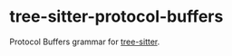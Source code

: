 tree-sitter-protocol-buffers
==================

Protocol Buffers grammar for [tree-sitter](https://github.com/tree-sitter/tree-sitter).
